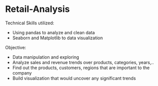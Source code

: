 # Retail-Analysis
Technical Skills utilized:
- Using pandas to analyze and clean data
- Seaborn and Matplotlib to data visualization

Objective:
- Data manipulation and exploring
- Analyze sales and revenue trends over products, categories, years,..
- Find out the products, customers, regions that are important to the company
- Build visualization that would uncover any significant trends
